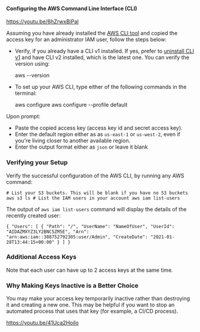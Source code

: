 #### Configuring the AWS Command Line Interface (CLI)

https://youtu.be/6hZrwxBiPaI

Assuming you have already installed the [AWS CLI tool](https://docs.aws.amazon.com/cli/latest/userguide/install-cliv2.html) and copied the access key for an administrator IAM user, follow the steps below:

* Verify, if you already have a CLI v1 installed. If yes, prefer to [uninstall CLI v1](https://docs.aws.amazon.com/cli/latest/userguide/install-cliv1.html) and have CLI v2 installed, which is the latest one. You can verify the version using:
    
    aws --version 

* To set up your AWS CLI, type either of the following commands in the terminal:
    
    aws configure aws configure --profile default 

Upon prompt:
  * Paste the copied access key (access key id and secret access key).
  * Enter the default region either as as `us-east-1` or `us-west-2`, even if you're living closer to another available region.
  * Enter the output format either as `json` or leave it blank

### Verifying your Setup

Verify the successful configuration of the AWS CLI, by running any AWS command:
    
    # List your S3 buckets. This will be blank if you have no S3 buckets aws s3 ls # List the IAM users in your account aws iam list-users 

The output of `aws iam list-users` command will display the details of the recently created user:
    
    { "Users": [ { "Path": "/", "UserName": "NameOfUser", "UserId": "AIDAZMXYZ3LY2BNC5ZM5E", "Arn": "arn:aws:iam::388752792305:user/Admin", "CreateDate": "2021-01-28T13:44:15+00:00" } ] }

### Additional Access Keys
Note that each user can have up to 2 access keys at the same time.

### Why Making Keys Inactive is a Better Choice
You may make your access key temporarily inactive rather than destroying it and creating a new one. This may be helpful if you want to stop an automated process that uses that key (for example, a CI/CD process).

https://youtu.be/41Uca2Hoilo

